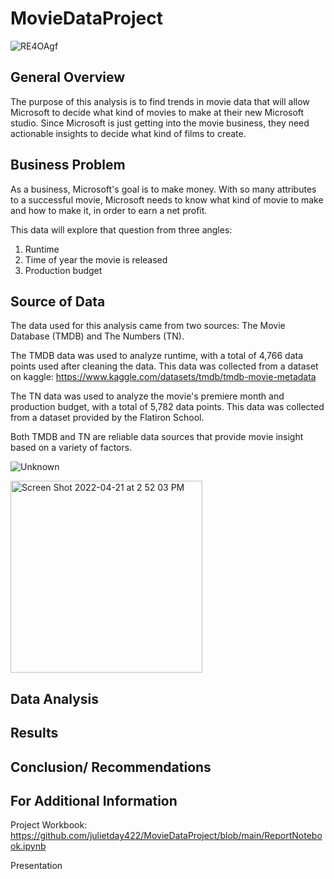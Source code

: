 # MovieDataProject
![RE4OAgf](https://user-images.githubusercontent.com/100893109/164759541-96a1bbd6-8f62-4096-b7c8-53fc5cddc306.jpg)

## General Overview
The purpose of this analysis is to find trends in movie data that will allow Microsoft to decide what kind of movies to make at their new Microsoft studio. Since Microsoft is just getting into the movie business, they need actionable insights to decide what kind of films to create.

## Business Problem
As a business, Microsoft's goal is to make money. With so many attributes to a successful movie, Microsoft needs to know what kind of movie to make and how to make it, in order to earn a net profit.

This data will explore that question from three angles:
1. Runtime
2. Time of year the movie is released
3. Production budget

## Source of Data
The data used for this analysis came from two sources: The Movie Database (TMDB) and The Numbers (TN).

The TMDB data was used to analyze runtime, with a total of 4,766 data points used after cleaning the data. This data was collected from a dataset on kaggle: https://www.kaggle.com/datasets/tmdb/tmdb-movie-metadata

The TN data was used to analyze the movie's premiere month and production budget, with a total of 5,782 data points. This data was collected from a dataset provided by the Flatiron School.

Both TMDB and TN are reliable data sources that provide movie insight based on a variety of factors.

![Unknown](https://user-images.githubusercontent.com/100893109/164762066-f3ff2a0b-f51c-4838-a9e3-742396ab575b.jpg)

<img width="307" alt="Screen Shot 2022-04-21 at 2 52 03 PM" src="https://user-images.githubusercontent.com/100893109/164762045-bea6f1f7-d39a-4fb9-bcb0-54e723cd4496.png">

## Data Analysis 

## Results

## Conclusion/ Recommendations

## For Additional Information

Project Workbook: https://github.com/julietday422/MovieDataProject/blob/main/ReportNotebook.ipynb

Presentation
